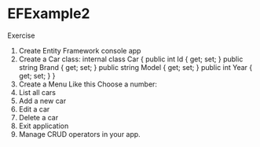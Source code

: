 # EFExample2
Exercise
1. Create Entity Framework console app
2. Create a Car class:
internal class Car
{
 public int Id { get; set; }
 public string Brand { get; set; }
 public string Model { get; set; }
 public int Year { get; set; }
}
3. Create a Menu Like this
Choose a number:
1. List all cars
2. Add a new car
3. Edit a car
4. Delete a car
5. Exit application
4. Manage CRUD operators in your app.
